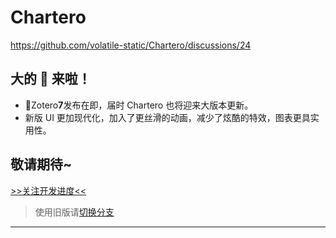 # Chartero

https://github.com/volatile-static/Chartero/discussions/24

## 大的 💊 来啦！

-   🚀Zotero**7**发布在即，届时 Chartero 也将迎来大版本更新。
-   新版 UI 更加现代化，加入了更丝滑的动画，减少了炫酷的特效，图表更具实用性。

## 敬请期待~

[>>关注开发进度<<](https://github.com/users/volatile-static/projects/2)

> 使用旧版请[切换分支](https://gitee.com/const_volatile/chartero/tree/js_overlay/)

---
